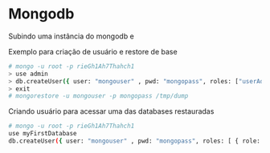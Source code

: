 # Mongodb

Subindo uma instância do mongodb e 


Exemplo para criação de usuário e restore de base

```sh
# mongo -u root -p rieGh1Ah7Thahch1
> use admin
> db.createUser({ user: "mongouser" , pwd: "mongopass", roles: ["userAdminAnyDatabase", "dbAdminAnyDatabase", "readWriteAnyDatabase"]})
> exit
# mongorestore -u mongouser -p mongopass /tmp/dump
```

Criando usuário para acessar uma das databases restauradas

```sh
# mongo -u root -p rieGh1Ah7Thahch1
use myFirstDatabase
db.createUser({ user: "mongouser" , pwd: "mongopass", roles: [ { role: "readWrite", db: "myFirstDatabase"} ], passwordDigestor: "server"})
```

